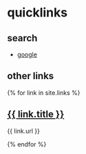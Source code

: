 # quicklinks

## search

- [google](https://www.google.de)


## other links

{% for link in site.links %}

<a href="{{ link.url | prepend: site.baseurl }}">
        <h2>{{ link.title }}</h2>
</a>

<p class="post-excerpt">{{ link.url }}</p>

{% endfor %}      
